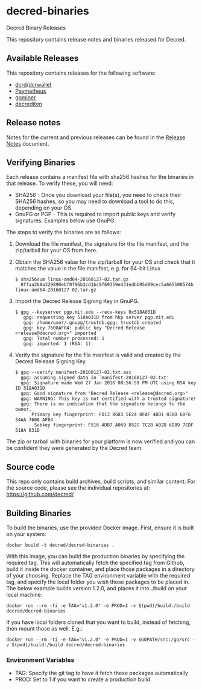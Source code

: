 # decred-binaries
Decred Binary Releases

This repository contains release notes and binaries released for
Decred.

## Available Releases

This repository contains releases for the following software:

* [dcrd](https://github.com/decred/dcrd)/[dcrwallet](https://github.com/decred/dcrwallet)
* [Paymetheus](https://github.com/decred/Paymetheus)
* [gominer](https://github.com/decred/gominer)
* [decrediton](https://github.com/decred/decrediton)

## Release notes

Notes for the current and previous releases can be found in the [Release Notes](./release-notes.md) document.

## Verifying Binaries

Each release contains a manifest file with sha256 hashes for the
binaries in that release.  To verify these, you will need:

* SHA256 - Once you download your file(s), you need to check their
  SHA256 hashes, so you may need to download a tool to do this,
  depending on your OS.
* GnuPG or PGP - This is required to import public keys and verify
  signatures. Examples below use GnuPG.

The steps to verify the binaries are as follows:

1. Download the file manifest, the signature for the file manifest, and the zip/tarball for your OS from here.
2. Obtain the SHA256 value for the zip/tarball for your OS and check that it matches the value in the file manifest, e.g. for 64-bit Linux

   ```
   $ sha256sum linux-amd64-20160127-02.tar.gz
     8ffaa268a329890ebf0f96b3cd1bc9f69359e431edbb95d89cec5a605108574b linux-amd64-20160127-02.tar.gz
   ```

3. Import the Decred Release Signing Key in GnuPG.
   ```
   $ gpg --keyserver pgp.mit.edu --recv-keys 0x518A031D
      gpg: requesting key 518A031D from hkp server pgp.mit.edu
      gpg: /home/user/.gnupg/trustdb.gpg: trustdb created
      gpg: key 7608AF04: public key "Decred Release <release@decred.org>" imported
      gpg: Total number processed: 1
      gpg: imported: 1 (RSA: 1)
   ```
4. Verify the signature for the file manifest is valid and created by
the Decred Release Signing Key.

	```
   $ gpg --verify manifest-20160127-02.txt.asc
      gpg: assuming signed data in `manifest-20160127-02.txt'
      gpg: Signature made Wed 27 Jan 2016 08:56:59 PM UTC using RSA key ID 518A031D
      gpg: Good signature from "Decred Release <release@decred.org>"
      gpg: WARNING: This key is not certified with a trusted signature!
      gpg: There is no indication that the signature belongs to the owner.
          Primary key fingerprint: FD13 B683 5E24 8FAF 4BD1 838D 6DF6 34AA 7608 AF04
           Subkey fingerprint: F516 ADB7 A069 852C 7C28 A02D 6D89 7EDF 518A 031D
   ```

The zip or tarball with binaries for your platform is now verified and
you can be confident they were generated by the Decred team.

## Source code

This repo only contains build archives, build scripts, and similar
content.  For the source code, please see the individual repositories
at: https://github.com/decred/

## Building Binaries

To build the binaries, use the provided Docker image.  First, ensure it is built on your system:

```docker build -t decred/decred-binaries .```

With this image, you can build the production binaries by specifying the required tag.  This will automatically fetch the specified tag from Github, build it inside the docker container, and place those packages in a directory of your choosing.  Replace the TAG environment variable with the required tag, and specify the local folder you wish those packages to be placed in.  The below example builds version 1.2.0, and places it into ./build on your local machine:

```docker run --rm -ti -e TAG="v1.2.0" -e PROD=1 -v $(pwd)/build:/build decred/decred-binaries```

If you have local folders cloned that you want to build, instead of fetching, then mount those as well.  E.g.:

```docker run --rm -ti -e TAG="v1.2.0" -e PROD=1 -v $GOPATH/src:/go/src -v $(pwd)/build:/build decred/decred-binaries```

### Environment Variables

* TAG: Specify the git tag to have it fetch these packages automatically
* PROD: Set to 1 if you want to create a production build

